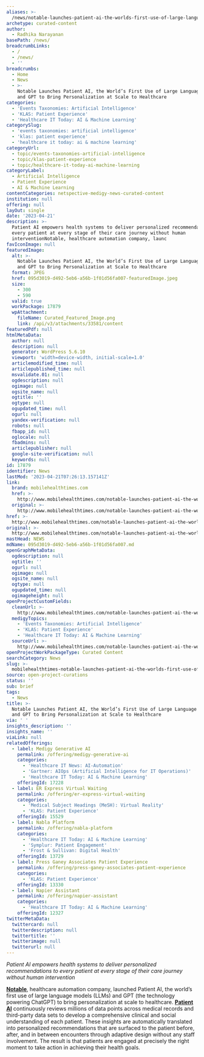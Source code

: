 ```yaml
---
aliases: >-
  /news/notable-launches-patient-ai-the-worlds-first-use-of-large-language-models-and-gpt-to-bring-personalization-at-scale-to-healthcare
archetype: curated-content
author:
  - Radhika Narayanan
basePath: /news/
breadcrumbLinks:
  - /
  - /news/
  - ''
breadcrumbs:
  - Home
  - News
  - >-
    Notable Launches Patient AI, the World’s First Use of Large Language Models
    and GPT to Bring Personalization at Scale to Healthcare
categories:
  - 'Events Taxonomies: Artificial Intelligence'
  - 'KLAS: Patient Experience'
  - 'Healthcare IT Today: AI & Machine Learning'
categorySlug:
  - 'events taxonomies: artificial intelligence'
  - 'klas: patient experience'
  - 'healthcare it today: ai & machine learning'
categoryUrl:
  - topic/events-taxonomies-artificial-intelligence
  - topic/klas-patient-experience
  - topic/healthcare-it-today-ai-machine-learning
categoryLabel:
  - Artificial Intelligence
  - Patient Experience
  - AI & Machine Learning
contentCategories: netspective-medigy-news-curated-content
institution: null
offering: null
layOut: single
date: '2023-04-21'
description: >-
  Patient AI empowers health systems to deliver personalized recommendations to
  every patient at every stage of their care journey without human
  interventionNotable, healthcare automation company, launc
favIconImage: null
featuredImage:
  alt: >-
    Notable Launches Patient AI, the World’s First Use of Large Language Models
    and GPT to Bring Personalization at Scale to Healthcare
  format: JPEG
  href: 095d3019-d492-5eb6-a56b-1f01d56fa007-featuredImage.jpeg
  size:
    - 300
    - 590
  valid: true
  workPackage: 17879
  wpAttachment:
    fileName: Curated_Featured_Image.png
    link: /api/v3/attachments/33581/content
featuredPdf: null
htmlMetaData:
  author: null
  description: null
  generator: WordPress 5.6.10
  viewport: 'width=device-width, initial-scale=1.0'
  articlemodified_time: null
  articlepublished_time: null
  msvalidate.01: null
  ogdescription: null
  ogimage: null
  ogsite_name: null
  ogtitle: ''
  ogtype: null
  ogupdated_time: null
  ogurl: null
  yandex-verification: null
  robots: null
  fbapp_id: null
  oglocale: null
  fbadmins: null
  articlepublisher: null
  google-site-verification: null
  keywords: null
id: 17879
identifier: News
lastMod: '2023-04-21T07:26:13.157141Z'
link:
  brand: mobilehealthtimes.com
  href: >-
    http://www.mobilehealthtimes.com/notable-launches-patient-ai-the-worlds-first-use-of-large-language-models-and-gpt-to-bring-personalization-at-scale-to-healthcare/
  original: >-
    http://www.mobilehealthtimes.com/notable-launches-patient-ai-the-worlds-first-use-of-large-language-models-and-gpt-to-bring-personalization-at-scale-to-healthcare/
href: >-
  http://www.mobilehealthtimes.com/notable-launches-patient-ai-the-worlds-first-use-of-large-language-models-and-gpt-to-bring-personalization-at-scale-to-healthcare/
original: >-
  http://www.mobilehealthtimes.com/notable-launches-patient-ai-the-worlds-first-use-of-large-language-models-and-gpt-to-bring-personalization-at-scale-to-healthcare/
mastHead: NEWS
mdName: 095d3019-d492-5eb6-a56b-1f01d56fa007.md
openGraphMetaData:
  ogdescription: null
  ogtitle: ''
  ogurl: null
  ogimage: null
  ogsite_name: null
  ogtype: null
  ogupdated_time: null
  ogimageheight: null
openProjectCustomFields:
  cleanUrl: >-
    http://www.mobilehealthtimes.com/notable-launches-patient-ai-the-worlds-first-use-of-large-language-models-and-gpt-to-bring-personalization-at-scale-to-healthcare/
  medigyTopics:
    - 'Events Taxonomies: Artificial Intelligence'
    - 'KLAS: Patient Experience'
    - 'Healthcare IT Today: AI & Machine Learning'
  sourceUrl: >-
    http://www.mobilehealthtimes.com/notable-launches-patient-ai-the-worlds-first-use-of-large-language-models-and-gpt-to-bring-personalization-at-scale-to-healthcare/
openProjectWorkPackageType: Curated Content
searchCategory: News
slug: >-
  mobilehealthtimes-notable-launches-patient-ai-the-worlds-first-use-of-large-language-models-and-gpt-to-bring-personalization-at-scale-to-healthcare
source: open-project-curations
status: ''
sub: brief
tags:
  - News
title: >-
  Notable Launches Patient AI, the World’s First Use of Large Language Models
  and GPT to Bring Personalization at Scale to Healthcare
via: ' '
insights_description: ''
insights_name: ''
viaLink: null
relatedOfferings:
  - label: Medigy Generative AI
    permalink: /offering/medigy-generative-ai
    categories:
      - 'Healthcare IT News: AI-Automation'
      - 'Gartner: AIOps (Artificial Intelligence for IT Operations)'
      - 'Healthcare IT Today: AI & Machine Learning'
    offeringId: 17228
  - label: ER Express Virtual Waiting
    permalink: /offering/er-express-virtual-waiting
    categories:
      - 'Medical Subject Headings (MeSH): Virtual Reality'
      - 'KLAS: Patient Experience'
    offeringId: 15529
  - label: Nabla Platform
    permalink: /offering/nabla-platform
    categories:
      - 'Healthcare IT Today: AI & Machine Learning'
      - 'Symplur: Patient Engagement'
      - 'Frost & Sullivan: Digital Health'
    offeringId: 13729
  - label: Press Ganey Associates Patient Experience
    permalink: /offering/press-ganey-associates-patient-experience
    categories:
      - 'KLAS: Patient Experience'
    offeringId: 13330
  - label: Napier Assistant
    permalink: /offering/napier-assistant
    categories:
      - 'Healthcare IT Today: AI & Machine Learning'
    offeringId: 12327
twitterMetaData:
  twittercard: null
  twitterdescription: null
  twittertitle: ''
  twitterimage: null
  twitterurl: null
---
```

<p><i>Patient AI empowers health systems to deliver personalized recommendations to every patient at every stage of their care journey without human intervention</i></p><p><a href="https://c212.net/c/link/?t=0&amp;l=en&amp;o=3835626-1&amp;h=573735774&amp;u=https%3A%2F%2Fwww.notablehealth.com%2F&amp;a=Notable"><strong>Notable</strong></a>, healthcare automation company, launched Patient AI, the world’s first use of large language models (LLMs) and GPT (the technology powering ChatGPT) to bring personalization at scale to healthcare. <a href="https://c212.net/c/link/?t=0&amp;l=en&amp;o=3835626-1&amp;h=2066083054&amp;u=https%3A%2F%2Fwww.notablehealth.com%2Fplatform%23patient-ai&amp;a=Patient+AI"><strong>Patient AI</strong></a>&nbsp;continuously reviews millions of data points across medical records and third-party data sets to develop a comprehensive clinical and social understanding of each patient. These insights are automatically translated into personalized recommendations that are surfaced to the patient before, after, and in between encounters through adaptive design without any staff involvement. The result is that patients are engaged at precisely the right moment to take action in achieving their health goals.</p>